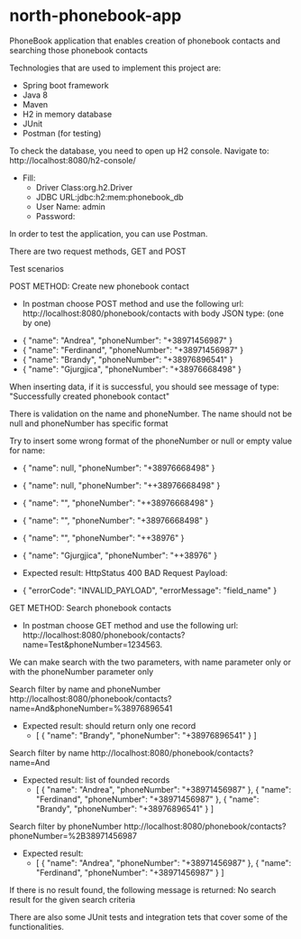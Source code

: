# north-phonebook-app
PhoneBook application that enables creation of phonebook contacts and searching those phonebook contacts

Technologies that are used to implement this project are:
* Spring boot framework
* Java 8
* Maven
* H2 in memory database
* JUnit 
* Postman (for testing)

To check the database, you need to open up H2 console. Navigate to: http://localhost:8080/h2-console/
* Fill:
	- Driver Class:org.h2.Driver
	- JDBC URL:jdbc:h2:mem:phonebook_db
	- User Name: admin
	- Password: 

In order to test the application, you can use Postman.

There are two request methods, GET and POST

Test scenarios

POST METHOD: Create new phonebook contact 

- In postman choose POST method and use the following url:
http://localhost:8080/phonebook/contacts
with body JSON type: (one by one)

* {
	"name": "Andrea",
	"phoneNumber": "+38971456987"
}
* {
	"name": "Ferdinand",
	"phoneNumber": "+38971456987"
}
* {
	"name": "Brandy",
	"phoneNumber": "+38976896541"
}
* {
	"name": "Gjurgjica",
	"phoneNumber": "+38976668498"
}

When inserting data, if it is successful, you should see message of type: "Successfully created phonebook contact"

There is validation on the name and phoneNumber.
The name should not be null and phoneNumber has specific format

Try to insert some wrong format of the phoneNumber or null or empty value for name:
* {
	"name": null,
	"phoneNumber": "+38976668498"
}
* {
	"name": null,
	"phoneNumber": "++38976668498"
}
* {
	"name": "",
	"phoneNumber": "++38976668498"
}
* {
	"name": "",
	"phoneNumber": "+38976668498"
}
* {
	"name": "",
	"phoneNumber": "++38976"
}
* {
	"name": "Gjurgjica",
	"phoneNumber": "++38976"
}

* Expected result: HttpStatus 400 BAD Request 
Payload:
* {
	"errorCode": "INVALID_PAYLOAD",
	"errorMessage": "field_name"
}


GET METHOD: Search phonebook contacts 
- In postman choose GET method and use the following url: http://localhost:8080/phonebook/contacts?name=Test&phoneNumber=1234563.

We can make search with the two parameters, with name parameter only or with the phoneNumber parameter only 

Search filter by name and phoneNumber
http://localhost:8080/phonebook/contacts?name=And&phoneNumber=%38976896541
* Expected result: should return only one record 
	- [
	    {
		"name": "Brandy",
		"phoneNumber": "+38976896541"
	    }
	]

Search filter by name 
http://localhost:8080/phonebook/contacts?name=And
* Expected result: list of founded records
	- [
	    {
		"name": "Andrea",
		"phoneNumber": "+38971456987"
	    },
	    {
		"name": "Ferdinand",
		"phoneNumber": "+38971456987"
	    },
	    {
		"name": "Brandy",
		"phoneNumber": "+38976896541"
	    }
	]

Search filter by phoneNumber
http://localhost:8080/phonebook/contacts?phoneNumber=%2B38971456987
* Expected result:
	- [
	    {
		"name": "Andrea",
		"phoneNumber": "+38971456987"
	    },
	    {
		"name": "Ferdinand",
		"phoneNumber": "+38971456987"
	    }
	]

If there is no result found, the following message is returned: No search result for the given search criteria

There are also some JUnit tests and integration tets that cover some of the functionalities.
